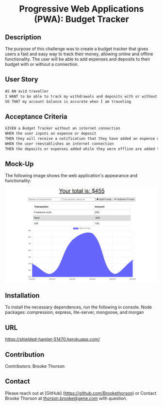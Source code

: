 <h1 align = "center"> Progressive Web Applications (PWA): Budget Tracker </h1>

## Description 
The purpose of this challenge was to create a budget tracker that gives users a fast and easy way to track their money, allowing online and offline functionality. The user will be able to add expenses and deposits to their budget with or without a connection.

## User Story 
```md
AS AN avid traveller
I WANT to be able to track my withdrawals and deposits with or without a data/internet connection
SO THAT my account balance is accurate when I am traveling 
```

## Acceptance Criteria 
```md
GIVEN a Budget Tracker without an internet connection
WHEN the user inputs an expense or deposit
THEN they will receive a notification that they have added an expense or deposit
WHEN the user reestablishes an internet connection
THEN the deposits or expenses added while they were offline are added to their transaction history and their totals are updated
```

## Mock-Up

The following image shows the web application's appearance and functionality:

![Challenge Demo](./Assets/19-pwa-homework-demo-01.png)


## Installation 

To install the necessary dependences, run the following in console. 
Node packages: compression, express, lite-server, mongoose, and morgan

## URL 

https://shielded-hamlet-51470.herokuapp.com/



## Contribution 

Contributors: Brooke Thorson

## Contact 
Please reach out at [GitHub] (https://github.com/Brookethorson)
or 
Contact Brooke Thorson at thorson.brooke@gene.com with question.  
 







